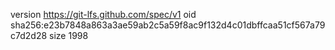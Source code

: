 version https://git-lfs.github.com/spec/v1
oid sha256:e23b7848a863a3ae59ab2c5a59f8ac9f132d4c01dbffcaa51cf567a79c7d2d28
size 1998
